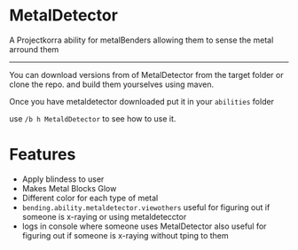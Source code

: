 # MetalDetector
A Projectkorra ability for metalBenders allowing them to sense the metal arround them
___
You can download versions from of MetalDetector from the target folder or clone the repo. and build them yourselves using maven.

Once you have metaldetector downloaded put it in your `abilities` folder

use `/b h MetaldDetector` to see how to use it.

# Features
- Apply  blindess to user
- Makes Metal Blocks Glow
- Different color for each type of metal
- `bending.ability.metaldetector.viewothers` useful for figuring out if someone is x-raying or using metaldetecctor
- logs in console where someone uses MetalDetector also useful for figuring out if someone is x-raying without tping to them
